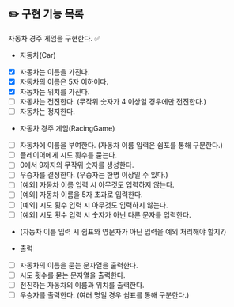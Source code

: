 ## ✏️ 구현 기능 목록

자동차 경주 게임을 구현한다. ✅

- 자동차(Car)
- [x] 자동차는 이름을 가진다.
- [x] 자동차의 이름은 5자 이하이다.
- [x] 자동차는 위치를 가진다.
- [ ] 자동차는 전진한다. (무작위 숫자가 4 이상일 경우에만 전진한다.)
- [ ] 자동차는 정지한다.

- 자동차 경주 게임(RacingGame)
- [ ] 자동차에 이름을 부여한다. (자동차 이름 입력은 쉼포를 통해 구분한다.)
- [ ] 플레이어에게 시도 횟수를 묻는다.
- [ ] 0에서 9까지의 무작위 숫자를 생성한다.
- [ ] 우승자를 결정한다. (우승자는 한명 이상일 수 있다.)
- [ ] [예외] 자동차 이름 입력 시 아무것도 입력하지 않는다.
- [ ] [예외] 자동차 이름을 5자 초과로 입력한다.
- [ ] [예외] 시도 횟수 입력 시 아무것도 입력하지 않는다.
- [ ] [예외] 시도 횟수 입력 시 숫자가 아닌 다른 문자를 입력한다.
- (자동차 이름 입력 시 쉼표와 영문자가 아닌 입력을 예외 처리해야 할지?)
 
- 출력
- [ ] 자동차의 이름을 묻는 문자열을 출력한다.
- [ ] 시도 횟수를 묻는 문자열을 출력한다.
- [ ] 전진하는 자동차의 이름과 위치를 출력한다.
- [ ] 우승자를 출력한다. (여러 명일 경우 쉼표를 통해 구분한다.)